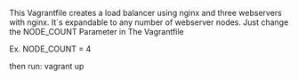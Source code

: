 This Vagrantfile creates a load balancer using nginx and
three webservers with nginx.
It´s expandable to any number of webserver nodes. 
Just change the NODE_COUNT Parameter in The Vagrantfile

Ex. NODE_COUNT = 4

then run: vagrant up
